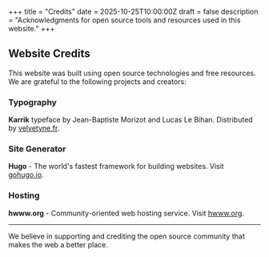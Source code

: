 +++
title = "Credits"
date = 2025-10-25T10:00:00Z
draft = false
description = "Acknowledgments for open source tools and resources used in this website."
+++

## Website Credits

This website was built using open source technologies and free resources. We are grateful to the following projects and creators:

### Typography

**Karrik** typeface by Jean-Baptiste Morizot and Lucas Le Bihan. Distributed by [velvetyne.fr](https://velvetyne.fr).

### Site Generator

**Hugo** - The world's fastest framework for building websites. Visit [gohugo.io](https://gohugo.io).

### Hosting

**hwww.org** - Community-oriented web hosting service. Visit [hwww.org](https://hwww.org).

---

We believe in supporting and crediting the open source community that makes the web a better place.
